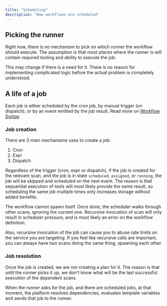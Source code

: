 ```yaml
---
title: "Scheduling"
description: "How workflows are scheduled"
---
```


## Picking the runner

Right now, there is no mechanism to pick on which runner the workflow should execute. The assumption is that most places where the runner is will contain required tooling and ability to execute the job.

This may change if there is a need for it. There is no reason for implementing complicated logic before the actual problem is completely understood.

## A life of a job

Each job is either scheduled by the cron job, by manual trigger (on dispatch), or by an event emitted by the job result. Read more on [Workflow Syntax](/workflows/syntax#scanson)

### Job creation

There are 3 main mechanisms uses to create a job:

1. Cron
1. Expr
1. Dispatch

Regardless of the trigger (cron, expr or dispatch), if the job is created for the relevant scan, and the job is in state `scheduled`, `assigned`, or `running`, the job will be skipped and scheduled on the next event. The reason is that sequential execution of tools will most likely provide the same result, so scheduling the same job multiple times only increases storage without added benefits.

The workflow cannot spawn itself. Once done, the scheduler walks through other scans, ignoring the current one. Recursive invocation of scan will only result in scheduler pressure, and is most likely an error on the workflow definition.

Also, recursive invocation of the job can cause you to abuse rate limits on the service you are targeting. If you feel like
recursive calls are important, you can always have two scans doing the same thing, spawning each other.

### Job resolution

Once the job is created, we are not creating a plan for it. The reason is that until the runner picks it up, we don't know what will be the last successful execution of the dependent scans.

When the runner asks for the job, and there are scheduled jobs, at that moment, the platform resolves dependencies, evaluates template variables and sends that job to the runner.
